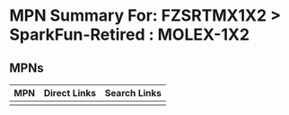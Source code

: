 



# MPN Summary For: FZSRTMX1X2 > SparkFun-Retired : MOLEX-1X2

## MPNs
  

|MPN|Direct Links|Search Links|
| :--- | :--- | :--- |
||||
